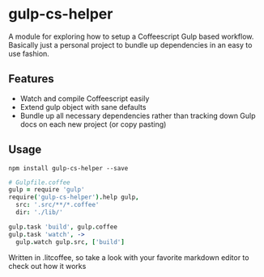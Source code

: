 gulp-cs-helper
==============

A module for exploring how to setup a Coffeescript Gulp based workflow. Basically just a personal project to bundle up
dependencies in an easy to use fashion.

## Features
* Watch and compile Coffeescript easily
* Extend gulp object with sane defaults
* Bundle up all necessary dependencies rather than tracking down Gulp docs on each new project (or copy pasting)

## Usage 
```npm install gulp-cs-helper --save```
  
```coffee
# Gulpfile.coffee
gulp = require 'gulp'
require('gulp-cs-helper').help gulp,
  src: '.src/**/*.coffee'
  dir: './lib/'

gulp.task 'build', gulp.coffee
gulp.task 'watch', ->
  gulp.watch gulp.src, ['build']
```

Written in .litcoffee, so take a look with your favorite markdown editor to check out how it works
